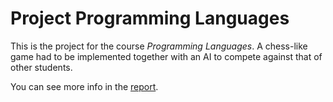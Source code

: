 # Project Programming Languages

This is the project for the course _Programming Languages_. A chess-like game had to be implemented together with an AI to compete against that of other students.

You can see more info in the [report](https://github.com/rien/Project-ProgrammingLanguages/blob/master/Report.pdf).
